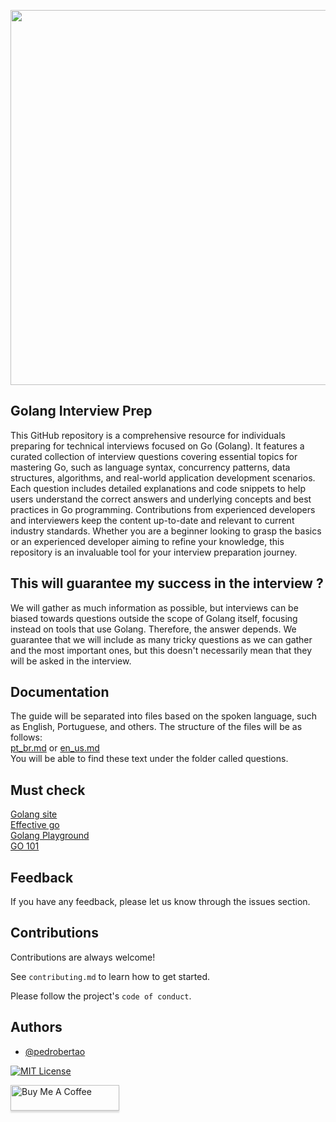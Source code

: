 <p align="center">
  <img src="https://github.com/pedrobertao/golang-inverview-prep/assets/14317213/00d3319d-dbd8-491b-bc4b-78d3cc65f865" width="600"> 
</p>

## Golang Interview Prep

This GitHub repository is a comprehensive resource for individuals preparing for technical interviews focused on Go (Golang). It features a curated collection of interview questions covering essential topics for mastering Go, such as language syntax, concurrency patterns, data structures, algorithms, and real-world application development scenarios. Each question includes detailed explanations and code snippets to help users understand the correct answers and underlying concepts and best practices in Go programming. Contributions from experienced developers and interviewers keep the content up-to-date and relevant to current industry standards. Whether you are a beginner looking to grasp the basics or an experienced developer aiming to refine your knowledge, this repository is an invaluable tool for your interview preparation journey.

## This will guarantee my success in the interview ?

We will gather as much information as possible, but interviews can be biased towards questions outside the scope of Golang itself, focusing instead on tools that use Golang. Therefore, the answer depends. We guarantee that we will include as many tricky questions as we can gather and the most important ones, but this doesn't necessarily mean that they will be asked in the interview.

## Documentation

The guide will be separated into files based on the spoken language, such as English, Portuguese, and others. The structure of the files will be as follows: \
[pt_br.md](https://github.com/pedrobertao/golang-interview-prep/blob/main/questions/pt-br.md) or [en_us.md](https://github.com/pedrobertao/golang-interview-prep/blob/main/questions/en-us.md) \
You will be able to find these text under the folder called questions.

## Must check

[Golang site](https://go.dev/) \
[Effective go](https://go.dev/doc/effective_go) \
[Golang Playground](https://go.dev/play/) \
[GO 101](https://go101.org/)

## Feedback

If you have any feedback, please let us know through the issues section.

## Contributions

Contributions are always welcome!

See `contributing.md` to learn how to get started.

Please follow the project's `code of conduct`.

## Authors

- [@pedrobertao](https://www.github.com/pedrobertao)

[![MIT License](https://img.shields.io/badge/License-MIT-green.svg)](https://choosealicense.com/licenses/mit/)

<a href="https://www.buymeacoffee.com/bertao" target="_blank"><img src="https://www.buymeacoffee.com/assets/img/custom_images/orange_img.png" alt="Buy Me A Coffee" style="height: 41px !important;width: 174px !important;box-shadow: 0px 3px 2px 0px rgba(190, 190, 190, 0.5) !important;-webkit-box-shadow: 0px 3px 2px 0px rgba(190, 190, 190, 0.5) !important;" ></a>
